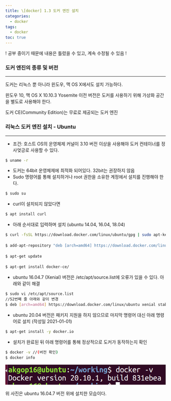 ```yaml
---
title: \[docker] 1.3 도커 엔진 설치
categories: 
  - docker
tags: 
  - docker
toc: true
---
```


! 공부 중이기 때문에 내용은 틀렸을 수 있고, 계속 수정될 수 있음 !

### 도커 엔진의 종류 및 버전

---

도커는 리눅스 뿐 아니라 윈도우, 맥 OS X에서도 설치 가능하다.

윈도우 10, 맥 OS X 10.10.3 Yosemite 이전 버전은 도커를 사용하기 위해 가상화 공간을 별도로 사용해야 한다.

도커 CE(Community Edition)는 무료로 제공되는 도커 엔진

### 리눅스 도커 엔진 설치 - Ubuntu

---

- 조건: 호스트 OS의 운영체제 커널이 3.10 버전 이상을 사용해야 도커 컨테이너를 정사엊긍로 사용할 수 있다.

```bash
$ uname -r
```

- 도커는 64bit 운영체제에 최적화 되어있다. 32bit는 권장하지 않음
- Sudo 명령어를 통해 설치하거나 root 권한을 소유한 계정에서 설치를 진행해야 한다.

```bash
$ sudo su
```

- curl이 설치되지 않았다면

```bash
$ apt install curl
```

- 아래 순서대로 입력하며 설치 (ubuntu 14.04, 16.04, 18.04)

```bash
$ curl -fsSL https://download.docker.com/linux/ubuntu/gpg | sudo apt-key add -

$ add-apt-repository "deb [arch=amd64] https://download.docker.com/linux/ubuntu $(lsb_release -cs) stable"

$ apt-get update

$ apt-get install docker-ce/
```

- ubuntu 16.04.7 (Xenial) 버전은 /etc/apt/source.list에 오류가 있을 수 있다. 아래와 같이 해결

```bash
$ sudo vi /etc/apt/source.list
//52번째 줄 아래와 같이 변경
$ deb [arch=amd64] https://download.docker.com/linux/ubuntu xenial stable
```

- ubuntu 20.04 버전은 패키지 지원을 하지 않으므로 마지막 명령어 대신 아래 명령어로 설치
(작성일 2021-01-01)

```bash
$ apt-get install -y docker.io
```

- 설치가 완료된 뒤 아래 명령어를 통해 정상적으로 도커가 동작하는지 확인

```bash
$ docker -v //(버전 확인)
$ docker info
```

![docker_version.png](/assets/images/docker/docker_version.png)

위 사진은 ubuntu 16.04.7 버전 위에 설치한 모습이다.